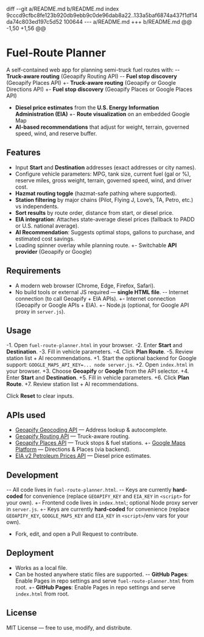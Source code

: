 diff --git a/README.md b/README.md
index 9cccd9cfbc8fe123b920db9ebb9c0de96dab8a22..133a5baf6874a437f1df14da74c803ed197c5d52 100644
--- a/README.md
+++ b/README.md
@@ -1,50 +1,56 @@
 # Fuel-Route Planner
 
 A self-contained web app for planning semi-truck fuel routes with:
-- **Truck-aware routing** (Geoapify Routing API)
-- **Fuel stop discovery** (Geoapify Places API)
+- **Truck-aware routing** (Geoapify or Google Directions API)
+- **Fuel stop discovery** (Geoapify Places or Google Places API)
 - **Diesel price estimates** from the **U.S. Energy Information Administration (EIA)**
+- **Route visualization** on an embedded Google Map
 - **AI-based recommendations** that adjust for weight, terrain, governed speed, wind, and reserve buffer.
 
 ## Features
 - Input **Start** and **Destination** addresses (exact addresses or city names).
 - Configure vehicle parameters: MPG, tank size, current fuel (gal or %), reserve miles, gross weight, terrain, governed speed, wind, and driver cost.
 - **Hazmat routing toggle** (hazmat-safe pathing where supported).
 - **Station filtering** by major chains (Pilot, Flying J, Love’s, TA, Petro, etc.) vs independents.
 - **Sort results** by route order, distance from start, or diesel price.
 - **EIA integration**: Attaches state-average diesel prices (fallback to PADD or U.S. national average).
 - **AI Recommendation**: Suggests optimal stops, gallons to purchase, and estimated cost savings.
 - Loading spinner overlay while planning route.
+- Switchable **API provider** (Geoapify or Google)
 
 ## Requirements
 - A modern web browser (Chrome, Edge, Firefox, Safari).
 - No build tools or external JS required — **single HTML file**.
-- Internet connection (to call Geoapify + EIA APIs).
+- Internet connection (Geoapify or Google APIs + EIA).
+- Node.js (optional, for Google API proxy in `server.js`).
 
 ## Usage
-1. Open `fuel-route-planner.html` in your browser.
-2. Enter **Start** and **Destination**.
-3. Fill in vehicle parameters.
-4. Click **Plan Route**.
-5. Review station list + AI recommendations.
+1. Start the optional backend for Google support: `GOOGLE_MAPS_API_KEY=... node server.js`.
+2. Open `index.html` in your browser.
+3. Choose **Geoapify** or **Google** from the API selector.
+4. Enter **Start** and **Destination**.
+5. Fill in vehicle parameters.
+6. Click **Plan Route**.
+7. Review station list + AI recommendations.
 
 Click **Reset** to clear inputs.
 
 ## APIs used
 - [Geoapify Geocoding API](https://apidocs.geoapify.com/) — Address lookup & autocomplete.
 - [Geoapify Routing API](https://apidocs.geoapify.com/) — Truck-aware routing.
 - [Geoapify Places API](https://apidocs.geoapify.com/) — Truck stops & fuel stations.
+- [Google Maps Platform](https://developers.google.com/maps) — Directions & Places (via backend).
 - [EIA v2 Petroleum Prices API](https://www.eia.gov/opendata/) — Diesel price estimates.
 
 ## Development
-- All code lives in `fuel-route-planner.html`.
-- Keys are currently **hard-coded** for convenience (replace `GEOAPIFY_KEY` and `EIA_KEY` in `<script>` for your own).
+- Frontend code lives in `index.html`; optional Node proxy server in `server.js`.
+- Keys are currently **hard-coded** for convenience (replace `GEOAPIFY_KEY`, `GOOGLE_MAPS_KEY` and `EIA_KEY` in `<script>`/env vars for your own).
 - Fork, edit, and open a Pull Request to contribute.
 
 ## Deployment
 - Works as a local file.
 - Can be hosted anywhere static files are supported.
-- **GitHub Pages**: Enable Pages in repo settings and serve `fuel-route-planner.html` from root.
+- **GitHub Pages**: Enable Pages in repo settings and serve `index.html` from root.
 
 ## License
 MIT License — free to use, modify, and distribute.
